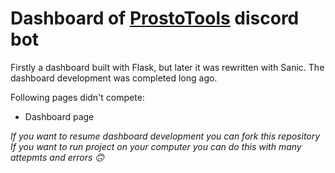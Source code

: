 # Dashboard of [ProstoTools](https://github.com/VadyChel/ProstoTools) discord bot

Firstly a dashboard built with Flask, but later it was rewritten with Sanic.
The dashboard development was completed long ago.

Following pages didn't compete:
- Dashboard page

*If you want to resume dashboard development you can fork this repository*
*If you want to run project on your computer you can do this with many attepmts and errors 🙃*
